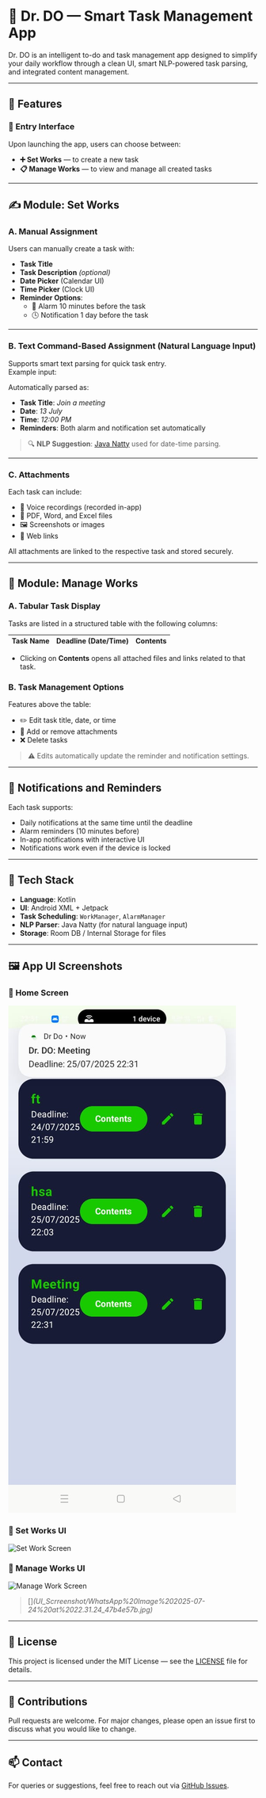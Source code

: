 # 📱 Dr. DO — Smart Task Management App

Dr. DO is an intelligent to-do and task management app designed to simplify your daily workflow through a clean UI, smart NLP-powered task parsing, and integrated content management.

---

## 🚀 Features

### 🏁 Entry Interface
Upon launching the app, users can choose between:

- **➕ Set Works** — to create a new task  
- **📋 Manage Works** — to view and manage all created tasks

---

## ✍️ Module: Set Works

### A. Manual Assignment
Users can manually create a task with:

- **Task Title**
- **Task Description** *(optional)*
- **Date Picker** (Calendar UI)
- **Time Picker** (Clock UI)
- **Reminder Options**:
  - 🔔 Alarm 10 minutes before the task
  - 🕓 Notification 1 day before the task

---

### B. Text Command-Based Assignment (Natural Language Input)
Supports smart text parsing for quick task entry.  
Example input:


Automatically parsed as:

- **Task Title**: *Join a meeting*  
- **Date**: *13 July*  
- **Time**: *12:00 PM*  
- **Reminders**: Both alarm and notification set automatically

> 🔍 **NLP Suggestion**: [Java Natty](https://natty.joestelmach.com/) used for date-time parsing.

---

### C. Attachments
Each task can include:

- 🎤 Voice recordings (recorded in-app)
- 📄 PDF, Word, and Excel files
- 🖼 Screenshots or images
- 🔗 Web links

All attachments are linked to the respective task and stored securely.

---

## 📁 Module: Manage Works

### A. Tabular Task Display
Tasks are listed in a structured table with the following columns:

| Task Name | Deadline (Date/Time) | Contents |
|-----------|----------------------|----------|

- Clicking on **Contents** opens all attached files and links related to that task.

### B. Task Management Options
Features above the table:

- ✏️ Edit task title, date, or time
- 📎 Add or remove attachments
- ❌ Delete tasks

> ⚠️ Edits automatically update the reminder and notification settings.

---

## 🔔 Notifications and Reminders

Each task supports:

- Daily notifications at the same time until the deadline
- Alarm reminders (10 minutes before)
- In-app notifications with interactive UI
- Notifications work even if the device is locked

---

## 🧠 Tech Stack

- **Language**: Kotlin
- **UI**: Android XML + Jetpack
- **Task Scheduling**: `WorkManager`, `AlarmManager`
- **NLP Parser**: Java Natty (for natural language input)
- **Storage**: Room DB / Internal Storage for files

---

## 🖼 App UI Screenshots

### 🔹 Home Screen
![Home Screen](UI_Scrreenshot/WhatsApp%20Image%202025-07-24%20at%2022.31.24_47b4e57b.jpg)

### 🔹 Set Works UI
![Set Work Screen](images/set_work_ui.png)

### 🔹 Manage Works UI
![Manage Work Screen](images/manage_work_ui.png)
> []*(UI_Scrreenshot/WhatsApp%20Image%202025-07-24%20at%2022.31.24_47b4e57b.jpg)*

---

## 📄 License

This project is licensed under the MIT License — see the [LICENSE](LICENSE) file for details.

---

## 🙌 Contributions

Pull requests are welcome. For major changes, please open an issue first to discuss what you would like to change.

---

## 📫 Contact

For queries or suggestions, feel free to reach out via [GitHub Issues](https://github.com/yourusername/your-repo-name/issues).

